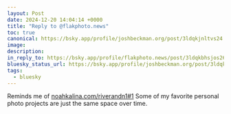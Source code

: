 ```yaml
---
layout: Post
date: 2024-12-20 14:04:14 +0000
title: "Reply to @flakphoto.news"
toc: true
canonical: https://bsky.app/profile/joshbeckman.org/post/3ldqkjnltvs24
image: 
description: 
in_reply_to: https://bsky.app/profile/flakphoto.news/post/3ldqkbhsjos26
bluesky_status_url: https://bsky.app/profile/joshbeckman.org/post/3ldqkjnltvs24
tags:
  - bluesky
---
```


Reminds me of [noahkalina.com/riverandn1#1](https://noahkalina.com/riverandn1#1) Some of my favorite personal photo projects are just the same space over time.
